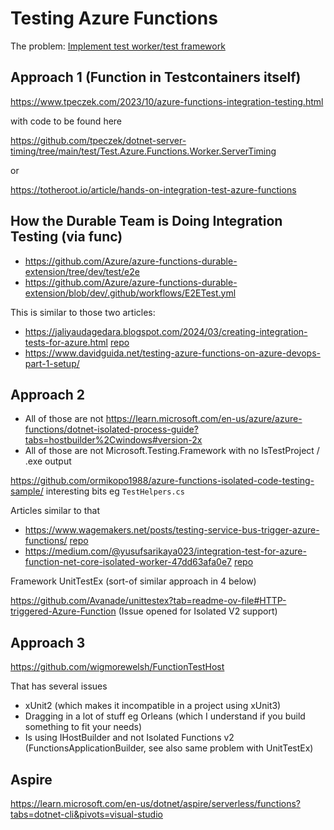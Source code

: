 # Testing Azure Functions

The problem: [Implement test worker/test framework](https://github.com/Azure/azure-functions-dotnet-worker/issues/281)


## Approach 1 (Function in Testcontainers itself)

https://www.tpeczek.com/2023/10/azure-functions-integration-testing.html

with code to be found here

https://github.com/tpeczek/dotnet-server-timing/tree/main/test/Test.Azure.Functions.Worker.ServerTiming

or

https://totheroot.io/article/hands-on-integration-test-azure-functions


## How the Durable Team is Doing Integration Testing (via func)

* https://github.com/Azure/azure-functions-durable-extension/tree/dev/test/e2e
* https://github.com/Azure/azure-functions-durable-extension/blob/dev/.github/workflows/E2ETest.yml

This is similar to those two articles:
* https://jaliyaudagedara.blogspot.com/2024/03/creating-integration-tests-for-azure.html [repo](https://github.com/jaliyaudagedara/azure-functions-integration-tests)
* https://www.davidguida.net/testing-azure-functions-on-azure-devops-part-1-setup/


## Approach 2

* All of those are not https://learn.microsoft.com/en-us/azure/azure-functions/dotnet-isolated-process-guide?tabs=hostbuilder%2Cwindows#version-2x
* All of those are not Microsoft.Testing.Framework with no IsTestProject / .exe output

https://github.com/ormikopo1988/azure-functions-isolated-code-testing-sample/ interesting bits eg `TestHelpers.cs`

Articles similar to that 

* https://www.wagemakers.net/posts/testing-service-bus-trigger-azure-functions/ [repo](https://github.com/mawax/azure-functions-integration-testing)
* https://medium.com/@yusufsarikaya023/integration-test-for-azure-function-net-core-isolated-worker-47dd63afa0e7 [repo](https://github.com/yusufsarikaya023/AzureFunctionIntegrationTest)

Framework UnitTestEx (sort-of similar approach in 4 below)

https://github.com/Avanade/unittestex?tab=readme-ov-file#HTTP-triggered-Azure-Function (Issue opened for Isolated V2 support)

## Approach 3

https://github.com/wigmorewelsh/FunctionTestHost

That has several issues 

* xUnit2 (which makes it incompatible in a project using xUnit3)
* Dragging in a lot of stuff eg Orleans (which I understand if you build something to fit your needs)
* Is using IHostBuilder and not Isolated Functions v2 (FunctionsApplicationBuilder, see also same problem with UnitTestEx)


## Aspire

https://learn.microsoft.com/en-us/dotnet/aspire/serverless/functions?tabs=dotnet-cli&pivots=visual-studio
